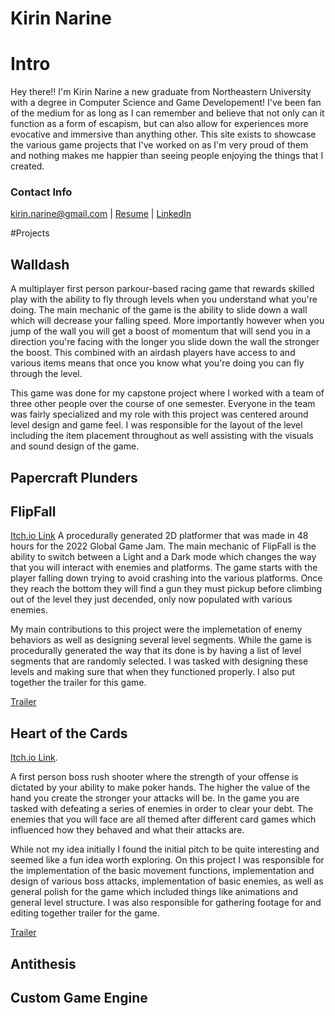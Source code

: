 # Kirin Narine

# Intro

Hey there!! I'm Kirin Narine a new graduate from Northeastern University with a degree in Computer Science and Game Developement! I've been fan of the medium for as long as I can remember and believe that not only can it function as a form of escapism, but can also allow for experiences more evocative and immersive than anything other. This site exists to showcase the various game projects that I've worked on as I'm very proud of them and nothing makes me happier than seeing people enjoying the things that I created.

### Contact Info
kirin.narine@gmail.com | [Resume](Kirin) | [LinkedIn](https://www.linkedin.com/in/kirin-narine-114463196/)


#Projects

## Walldash

A multiplayer first person parkour-based racing game that rewards skilled play with the ability to fly through levels when you understand what you're doing. The main mechanic of the game is the ability to slide down a wall which will decrease your falling speed. More importantly however when you jump of the wall you will get a boost of momentum that will send you in a direction you're facing with the longer you slide down the wall the stronger the boost. This combined with an airdash players have access to and various items means that once you know what you're doing you can fly through the level. 

This game was done for my capstone project where I worked with a team of three other people over the course of one semester. Everyone in the team was fairly specialized and my role with this project was centered around level design and game feel. I was responsible for the layout of the level including the item placement throughout as well assisting with the visuals and sound design of the game.

## Papercraft Plunders

## FlipFall
[Itch.io Link](https://jlewis19.itch.io/flipfall)
A procedurally generated 2D platformer that was made in 48 hours for the 2022 Global Game Jam. The main mechanic of FlipFall is the ability to switch between a Light and a Dark mode which changes the way that you will interact with enemies and platforms. The game starts with the player falling down trying to avoid crashing into the various platforms. Once they reach the bottom they will find a gun they must pickup before climbing out of the level they just decended, only now populated with various enemies.

My main contributions to this project were the implemetation of enemy behaviors as well as designing several level segments. While the game is procedurally generated the way that its done is by having a list of level segments that are randomly selected. I was tasked with designing these levels and making sure that when they functioned properly. I also put together the trailer for this game.

[Trailer](https://www.youtube.com/watch?v=_K3VnBIYrfo)

## Heart of the Cards
[Itch.io Link](https://jlewis19.itch.io/heart-of-the-cards).

A first person boss rush shooter where the strength of your offense is dictated by your ability to make poker hands. The higher the value of the hand you create the stronger your attacks will be. In the game you are tasked with defeating a series of enemies in order to clear your debt. The enemies that you will face are all themed after different card games which influenced how they behaved and what their attacks are.

While not my idea initially I found the initial pitch to be quite interesting and seemed like a fun idea worth exploring. On this project I was responsible for the implementation of the basic movement functions, implementation and design of various boss attacks, implementation of basic enemies, as well as general polish for the game which included things like animations and general level structure. I was also responsible for gathering footage for and editing together trailer for the game.

[Trailer](https://www.youtube.com/watch?v=7AeeUF-GEeI&t=12s)

## Antithesis

## Custom Game Engine

